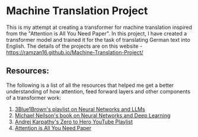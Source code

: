 # Machine Translation Project

This is my attempt at creating a transformer for machine translation inspired from the "Attention is All You Need Paper". In this project, I have created a transformer model and trained it for the task of translating German text into English. The details of the projects are on this website - https://ramzan16.github.io/Machine-Translation-Project/

## Resources:
The following is a list of all the resources that helped me get a better understanding of how attention, feed forward layers and other components of a transformer work:
1. [3Blue1Brown's playlist on Neural Networks and LLMs](https://www.youtube.com/playlist?list=PLZHQObOWTQDNU6R1_67000Dx_ZCJB-3pi)
2. [Michael Neilson's book on Neural Networks and Deep Learning](http://neuralnetworksanddeeplearning.com/)
3. [Andrej Karpathy's Zero to Hero YouTube Playlist](https://www.youtube.com/playlist?list=PLAqhIrjkxbuWI23v9cThsA9GvCAUhRvKZ)
4. [Attention is All You Need Paper](https://arxiv.org/abs/1706.03762)
